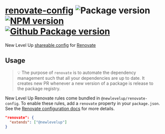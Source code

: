 # [renovate-config](https://github.com/newlevelup/config/tree/develop/packages/renovate-config) ![Package version](https://img.shields.io/github/package-json/v/newlevelup/config?filename=packages%2Frenovate-config%2Fpackage.json&label=%20&color=0080FF) [![NPM version](https://img.shields.io/npm/v/@newlevelup/renovate-config?label=&logo=npm&color=CB0001)](https://www.npmjs.com/package/@newlevelup/renovate-config) [![Github Package version](https://img.shields.io/npm/v/@newlevelup/renovate-config?label=&logo=github&color=24292f)](https://github.com/newlevelup/config/pkgs/npm/renovate-config)

New Level Up [shareable config](https://docs.renovatebot.com/config-presets/) for [Renovate](http://renovatebot.com/)

## Usage

> 💡 The purpose of `renovate` is to automate the dependency management such that all your dependencies are up to date. It creates new PR whenever a new version of a package is release to the package registry.

New Level Up Renovate rules come bundled in `@newlevelup/renovate-config`. To enable these rules, add a `renovate` property in your `package.json`. See the [Renovate configuration docs](https://docs.renovatebot.com/configuration-options/) for more details.

```json
"renovate": {
  "extends": ["@newlevelup"]
}
```
